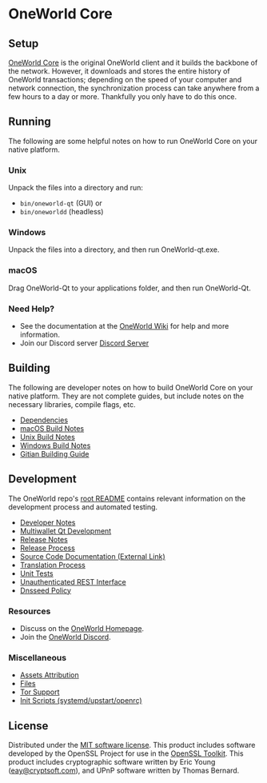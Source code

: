OneWorld Core
=============

Setup
---------------------
[OneWorld Core](https://owocoin.net/) is the original OneWorld client and it builds the backbone of the network. However, it downloads and stores the entire history of OneWorld transactions; depending on the speed of your computer and network connection, the synchronization process can take anywhere from a few hours to a day or more. Thankfully you only have to do this once.

Running
---------------------
The following are some helpful notes on how to run OneWorld Core on your native platform.

### Unix

Unpack the files into a directory and run:

- `bin/oneworld-qt` (GUI) or
- `bin/oneworldd` (headless)

### Windows

Unpack the files into a directory, and then run OneWorld-qt.exe.

### macOS

Drag OneWorld-Qt to your applications folder, and then run OneWorld-Qt.

### Need Help?

* See the documentation at the [OneWorld Wiki](https://https://github.com/decenomy/OWO/)
for help and more information.
* Join our Discord server [Discord Server](https://discord.gg/Wa4Z7YWyMz)

Building
---------------------
The following are developer notes on how to build OneWorld Core on your native platform. They are not complete guides, but include notes on the necessary libraries, compile flags, etc.

- [Dependencies](dependencies.md)
- [macOS Build Notes](build-osx.md)
- [Unix Build Notes](build-unix.md)
- [Windows Build Notes](build-windows.md)
- [Gitian Building Guide](gitian-building.md)

Development
---------------------
The OneWorld repo's [root README](/README.md) contains relevant information on the development process and automated testing.

- [Developer Notes](developer-notes.md)
- [Multiwallet Qt Development](multiwallet-qt.md)
- [Release Notes](release-notes.md)
- [Release Process](release-process.md)
- [Source Code Documentation (External Link)](https://https://github.com/decenomy/OWO/)
- [Translation Process](translation_process.md)
- [Unit Tests](unit-tests.md)
- [Unauthenticated REST Interface](REST-interface.md)
- [Dnsseed Policy](dnsseed-policy.md)

### Resources
* Discuss on the [OneWorld Homepage](https://owocoin.net/).
* Join the [OneWorld Discord](https://discord.gg/Wa4Z7YWyMz).

### Miscellaneous
- [Assets Attribution](assets-attribution.md)
- [Files](files.md)
- [Tor Support](tor.md)
- [Init Scripts (systemd/upstart/openrc)](init.md)

License
---------------------
Distributed under the [MIT software license](/COPYING).
This product includes software developed by the OpenSSL Project for use in the [OpenSSL Toolkit](https://www.openssl.org/). This product includes
cryptographic software written by Eric Young ([eay@cryptsoft.com](mailto:eay@cryptsoft.com)), and UPnP software written by Thomas Bernard.
